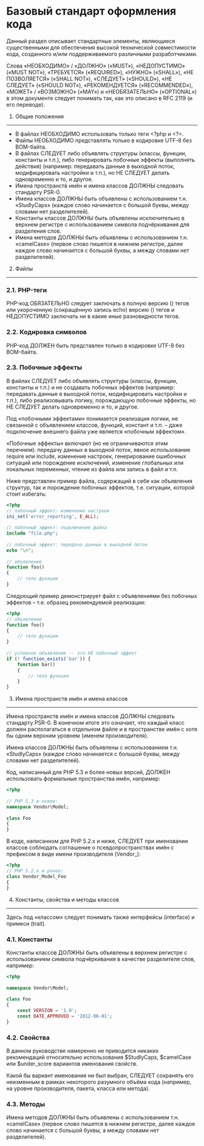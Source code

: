 # Базовый стандарт оформления кода

Данный раздел описывает стандартные элементы, являющиеся существенными для обеспечения высокой технической совместимости кода, созданного и/или поддерживаемого различными разработчиками.

Слова «НЕОБХОДИМО» / «ДОЛЖНО» («MUST»), «НЕДОПУСТИМО» («MUST NOT»), «ТРЕБУЕТСЯ» («REQUIRED»), «НУЖНО» («SHALL»), «НЕ ПОЗВОЛЯЕТСЯ» («SHALL NOT»), «СЛЕДУЕТ» («SHOULD»), «НЕ СЛЕДУЕТ» («SHOULD NOT»), «РЕКОМЕНДУЕТСЯ» («RECOMMENDED»), «МОЖЕТ» / «ВОЗМОЖНО» («MAY») и «НЕОБЯЗАТЕЛЬНО» («OPTIONAL») в этом документе следует понимать так, как это описано в RFC 2119 (и его переводе).

1. Общие положения
------------------

- В файлах НЕОБХОДИМО использовать только теги <?php и <?=.
- Файлы НЕОБХОДИМО представлять только в кодировке UTF-8 без BOM-байта.
- В файлах СЛЕДУЕТ либо объявлять структуры (классы, функции, константы и т.п.), либо генерировать побочные эффекты (выполнять действия) (например: передавать данные в выходной поток, модифицировать настройки и т.п.), но НЕ СЛЕДУЕТ делать одновременно и то, и другое.
- Имена пространств имён и имена классов ДОЛЖНЫ следовать стандарту PSR-0.
- Имена классов ДОЛЖНЫ быть объявлены с использованием т.н. «StudlyCaps» (каждое слово начинается с большой буквы, между словами нет разделителей).
- Константы классов ДОЛЖНЫ быть объявлены исключительно в верхнем регистре с использованием символа подчёркивания для разделения слов.
- Имена методов ДОЛЖНЫ быть объявлены с использованием т.н. «camelCase» (первое слово пишется в нижнем регистре, далее каждое слово начинается с большой буквы, а между словами нет разделителей).

2. Файлы
--------

### 2.1. PHP-теги

PHP-код ОБЯЗАТЕЛЬНО следует заключать в полную версию (<?php ?>) тегов или укороченную (сокращённую запись echo) версию (<?= ?>) тегов и НЕДОПУСТИМО заключать ни в какие иные разновидности тегов.

### 2.2. Кодировка символов

PHP-код ДОЛЖЕН быть представлен только в кодировке UTF-8 без BOM-байта.

### 2.3. Побочные эффекты

В файлах СЛЕДУЕТ либо объявлять структуры (классы, функции, константы и т.п.) и не создавать побочных эффектов (например: передавать данные в выходной поток, модифицировать настройки и т.п.), либо реализовывать логику, порождающую побочные эффекты, но НЕ СЛЕДУЕТ делать одновременно и то, и другое.

Под «побочными эффектами» понимается реализация логики, не связанной с объявлением классов, функций, констант и т.п. – даже подключение внешнего файла уже является «побочным эффектом».

«Побочные эффекты» включают (но не ограничиваются этим перечнем): передачу данных в выходной поток, явное использование require или include, изменение настроек, генерирование ошибочных ситуаций или порождение исключений, изменение глобальных или локальных переменных, чтение из файла или запись в файл и т.п.

Ниже представлен пример файла, содержащий в себе как объявления структур, так и порождение побочных эффектов, т.е. ситуации, которой стоит избегать:

```php
<?php
// побочный эффект: изменение настроек
ini_set('error_reporting', E_ALL);
 
// побочный эффект: подключение файла
include "file.php";
 
// побочный эффект: передача данных в выходной поток
echo "\n";
 
// объявление
function foo()
{
    // тело функции
}
```
Следующий пример демонстрирует файл с объявлениями без побочных эффектов – т.е. образец рекомендуемой реализации:

```php
<?php
// объявление
function foo()
{
    // тело функции
}
 
// условное объявление -- это НЕ побочный эффект
if (! function_exists('bar')) {
    function bar()
    {
        // тело функции
    }
}
```

3. Имена пространств имён и имена классов
-----------------------------------------
Имена пространств имён и имена классов ДОЛЖНЫ следовать стандарту PSR-0. В конечном итоге это означает, что каждый класс должен располагаться в отдельном файле и в пространстве имён с хотя бы одним верхним уровнем (именем производителя).

Имена классов ДОЛЖНЫ быть объявлены с использованием т.н. «StudlyCaps» (каждое слово начинается с большой буквы, между словами нет разделителей).

Код, написанный для PHP 5.3 и более новых версий, ДОЛЖЕН использовать формальные пространства имён, например:

```php
<?php
 
// PHP 5.3 и новее:
namespace Vendor\Model;
 
class Foo
{
}
```

В коде, написанном для PHP 5.2.x и ниже, СЛЕДУЕТ при именовании классов соблюдать соглашение о псевдопространствах имён с префиксом в виде имени производителя (Vendor_):

```php
<?php
// PHP 5.2.x и ранее:
class Vendor_Model_Foo
{
}
```

4. Константы, свойства и методы классов
---------------------------------------

Здесь под «классом» следует понимать также интерфейсы (interface) и примеси (trait).

### 4.1. Константы

Константы классов ДОЛЖНЫ быть объявлены в верхнем регистре с использованием символа подчёркивания в качестве разделителя слов, например:

```php
<?php
 
namespace Vendor\Model;
 
class Foo
{
    const VERSION = '1.0';
    const DATE_APPROVED = '2012-06-01';
}
```

### 4.2. Свойства

В данном руководстве намеренно не приводится никаких рекомендаций относительно использования $StudlyCaps, $camelCase или $under_score вариантов именования свойств.

Какой бы вариант именования ни был выбран, СЛЕДУЕТ сохранять его неизменным в рамках некоторого разумного объёма кода (например, на уровне производителя, пакета, класса или метода).

### 4.3. Методы

Имена методов ДОЛЖНЫ быть объявлены с использованием т.н. «camelCase» (первое слово пишется в нижнем регистре, далее каждое слово начинается с большой буквы, а между словами нет разделителей).